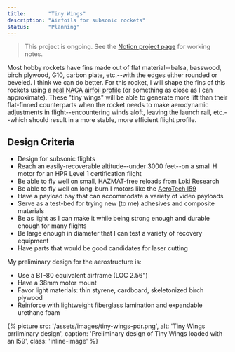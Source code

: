 ```yaml
---
title:       "Tiny Wings"
description: "Airfoils for subsonic rockets"
status:      "Planning"
---
```


> This project is ongoing. See the [Notion project page][1] for working notes.

Most hobby rockets have fins made out of flat material--balsa, basswood, birch plywood, G10, carbon plate, etc.--with the edges either rounded or beveled.
I think we can do better.
For this rocket, I will shape the fins of this rockets using a [real NACA airfoil profile][2] (or something as close as I can approximate).
These "tiny wings" will be able to generate more lift than their flat-finned counterparts when the rocket needs to make aerodynamic adjustments in flight--encountering winds aloft, leaving the launch rail, etc.--which should result in a more stable, more efficient flight profile.

## Design Criteria

- Design for subsonic flights
- Reach an easily-recoverable altitude--under 3000 feet--on a small H motor for an HPR Level 1 certification flight
- Be able to fly well on small, HAZMAT-free reloads from Loki Research
- Be able to fly well on long-burn I motors like the [AeroTech I59][3]
- Have a payload bay that can accommodate a variety of video payloads
- Serve as a test-bed for trying new (to me) adhesives and composite materials
- Be as light as I can make it while being strong enough and durable enough for many flights
- Be large enough in diameter that I can test a variety of recovery equipment
- Have parts that would be good candidates for laser cutting

My preliminary design for the aerostructure is:
- Use a BT-80 equivalent airframe (LOC 2.56")
- Have a 38mm motor mount
- Favor light materials: thin styrene, cardboard, skeletonized birch plywood
- Reinforce with lightweight fiberglass lamination and expandable urethane foam

{% picture
  src: '/assets/images/tiny-wings-pdr.png',
  alt: 'Tiny Wings prrliminary design',
  caption: 'Preliminary design of Tiny Wings loaded with an I59',
  class: 'inline-image'
%}

[1]: https://www.notion.so/rocketlabdelta/Tiny-Wings-735759a802c7463d80e9c062c92b8e26
[2]: http://www.airfoiltools.com/search/index?m%5BmaxCamber%5D=0&m%5Bsort%5D=5
[3]: https://www.thrustcurve.org/motors/AeroTech/I59WN/
